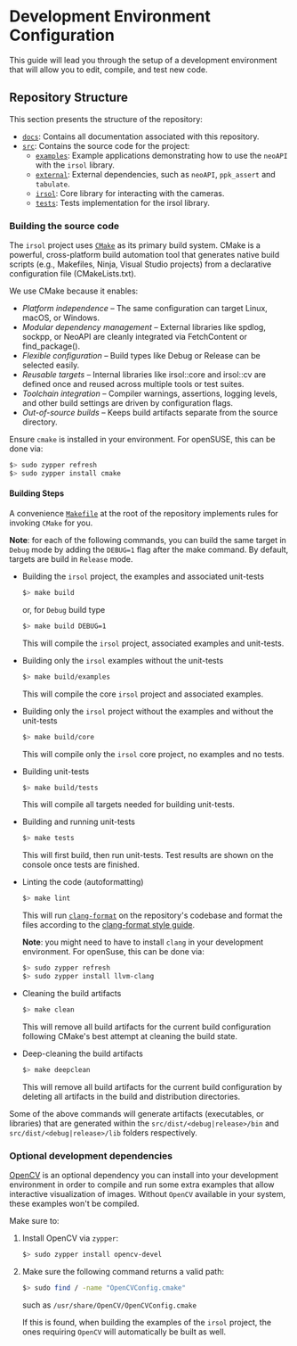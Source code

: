 # Development Environment Configuration

This guide will lead you through the setup of a development environment that will allow you to edit, compile, and test new code.

## Repository Structure
This section presents the structure of the repository:
- [`docs`](../../docs/): Contains all documentation associated with this repository.
- [`src`](../../src/): Contains the source code for the project:
  - [`examples`](../../src/examples/): Example applications demonstrating how to use the `neoAPI` with the `irsol` library.
  - [`external`](../../src/external/): External dependencies, such as `neoAPI`, `ppk_assert` and `tabulate`.
  - [`irsol`](../../src/irsol/): Core library for interacting with the cameras.
  - [`tests`](../../src/tests/): Tests implementation for the irsol library.


### Building the source code

The `irsol` project uses [`CMake`](https://cmake.org/) as its primary build system. CMake is a powerful, cross-platform build automation tool that generates native build scripts (e.g., Makefiles, Ninja, Visual Studio projects) from a declarative configuration file (CMakeLists.txt).

We use CMake because it enables:

 * _Platform independence_ – The same configuration can target Linux, macOS, or Windows.
 * _Modular dependency management_ – External libraries like spdlog, sockpp, or NeoAPI are cleanly integrated via FetchContent or find_package().
 * _Flexible configuration_ – Build types like Debug or Release can be selected easily.
 * _Reusable targets_ – Internal libraries like irsol::core and irsol::cv are defined once and reused across multiple tools or test suites.
 * _Toolchain integration_ – Compiler warnings, assertions, logging levels, and other build settings are driven by configuration flags.
 * _Out-of-source builds_ – Keeps build artifacts separate from the source directory.

Ensure `cmake` is installed in your environment. For openSUSE, this can be done via:
```sh
$> sudo zypper refresh
$> sudo zypper install cmake
```

#### Building Steps
A convenience [`Makefile`](../../Makefile) at the root of the repository implements rules for invoking `CMake` for you.

**Note**: for each of the following commands, you can build the same target in `Debug` mode by adding the `DEBUG=1` flag after the make command. By default, targets are build in `Release` mode.

* Building the `irsol` project, the examples and associated unit-tests
  ```sh
  $> make build
  ```
  or, for `Debug` build type
  ```sh
  $> make build DEBUG=1
  ```
  This will compile the `irsol` project, associated examples and unit-tests.

* Building only the `irsol` examples without the unit-tests
  ```sh
  $> make build/examples
  ```
  This will compile the core `irsol` project and associated examples.

* Building only the `irsol` project without the examples and without the unit-tests
  ```sh
  $> make build/core
  ```
  This will compile only the `irsol` core project, no examples and no tests.
  
* Building  unit-tests
  ```sh
  $> make build/tests
  ```
  This will compile all targets needed for building unit-tests.

* Building and running unit-tests
  ```sh
  $> make tests
  ```
  This will first build, then run unit-tests. Test results are shown on the console once tests are finished.

* Linting the code (autoformatting)
  ```sh
  $> make lint
  ```
  This will run [`clang-format`](https://clang.llvm.org/docs/ClangFormat.html) on the repository's codebase and format the files according to the [clang-format style guide](../../.clang-format).

  **Note**: you might need to have to install `clang` in your development environment. For openSuse, this can be done via:
  ```sh
  $> sudo zypper refresh
  $> sudo zypper install llvm-clang
  ```

* Cleaning the build artifacts
  ```sh
  $> make clean
  ```
  This will remove all build artifacts for the current build configuration following CMake's best attempt at cleaning the build state.

* Deep-cleaning the build artifacts
  ```sh
  $> make deepclean
  ```
  This will remove all build artifacts for the current build configuration by deleting all artifacts in the build and distribution directories.


Some of the above commands will generate artifacts (executables, or libraries) that are generated within the `src/dist/<debug|release>/bin` and `src/dist/<debug|release>/lib` folders respectively.


### Optional development dependencies
[OpenCV](https://opencv.org/) is an optional dependency you can install into your development environment in order to compile and run some extra examples that allow interactive visualization of images. Without `OpenCV` available in your system, these examples won't be compiled.

Make sure to:
1. Install OpenCV via `zypper`:
   ```sh
   $> sudo zypper install opencv-devel
   ```
2. Make sure the following command returns a valid path:
   ```sh
   $> sudo find / -name "OpenCVConfig.cmake"
   ```
   such as `/usr/share/OpenCV/OpenCVConfig.cmake`
   
   If this is found, when building the examples of the `irsol` project, the ones requiring `OpenCV` will automatically be built as well.

